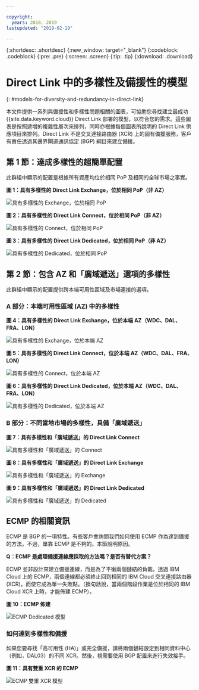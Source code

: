 ```yaml
---

copyright:
  years: 2018, 2019
lastupdated: "2019-02-19"

---
```


{:shortdesc: .shortdesc}
{:new_window: target="_blank"}
{:codeblock: .codeblock}
{:pre: .pre}
{:screen: .screen}
{:tip: .tip}
{:download: .download}

# Direct Link 中的多樣性及備援性的模型
{: #models-for-diversity-and-redundancy-in-direct-link}

本文件提供一系列與備援性和多樣性問題相關的圖表，可協助您尋找建立最成功 {{site.data.keyword.cloud}} Direct Link 部署的模型，以符合您的需求。這些圖表是按照遞增的複雜性層次來排列，同時亦根據每個圖表所說明的 Direct Link 供應項目來排列。Direct Link 不是交叉連接路由器 (XCR) 上的固有備援服務，客戶有責任透過其邊界閘道通訊協定 (BGP) 綱目來建立備援。 

## 第 1 節：達成多樣性的超簡單配置

此群組中顯示的配置是根據所有資產均位於相同 PoP 及相同的全球市場之事實。

**圖 1：具有多樣性的 Direct Link Exchange，位於相同 PoP（非 AZ）**

![具有多樣性的 Exchange，位於相同 PoP](/images/exchange-diversity-same-pop.png)

**圖 2：具有多樣性的 Direct Link Connect，位於相同 PoP（非 AZ）**

![具有多樣性的 Connect，位於相同 PoP](/images/connect-diversity-same-pop.png)

**圖 3：具有多樣性的 Direct Link Dedicated，位於相同 PoP（非 AZ）**

![具有多樣性的 Dedicated，位於相同 PoP](/images/dedicated-diversity-same-pop.png)

## 第 2 節：包含 AZ 和「廣域遞送」選項的多樣性

此群組中顯示的配置提供跨本端可用性區域及市場連接的選項。

### A 部分：本端可用性區域 (AZ) 中的多樣性

**圖 4：具有多樣性的 Direct Link Exchange，位於本端 AZ（WDC、DAL、FRA、LON）**

![具有多樣性的 Exchange，位於本端 AZ](/images/exchange-diversity-local-az.png)

**圖 5：具有多樣性的 Direct Link Connect，位於本端 AZ（WDC、DAL、FRA、LON）**

![具有多樣性的 Connect，位於本端 AZ](/images/connect-diversity-local-az.png)

**圖 6：具有多樣性的 Direct Link Dedicated，位於本端 AZ（WDC、DAL、FRA、LON）**

![具有多樣性的 Dedicated，位於本端 AZ](/images/dedicated-diversity-local-az.png)

### B 部分：不同當地市場的多樣性，具備「廣域遞送」

**圖 7：具有多樣性和「廣域遞送」的 Direct Link Connect**

![具有多樣性和「廣域遞送」的 Connect](/images/connect-diversity-global.png)

**圖 8：具有多樣性和「廣域遞送」的 Direct Link Exchange**

![具有多樣性和「廣域遞送」的 Exchange](/images/exchange-diversity-global.png)

**圖 9：具有多樣性和「廣域遞送」的 Direct Link Dedicated**

![具有多樣性和「廣域遞送」的 Dedicated](/images/dedicated-diversity-global.png)

## ECMP 的相關資訊

ECMP 是 BGP 的一項特性。有些客戶會詢問我們如何使用 ECMP 作為達到備援的方法。不過，單靠 ECMP 是不夠的。本節說明原因。

**Q：ECMP 是處理備援連線應採取的方法嗎？是否有替代方案？**

ECMP 並非設計來建立備援連線，而是為了平衡兩個鏈結的負載。透過 IBM Cloud 上的 ECMP，兩個連線都必須終止回到相同的 IBM Cloud 交叉連接路由器 (XCR)，而使它成為單一失敗點。（換句話說，當兩個階段作業是位於相同的 IBM Cloud XCR 上時，才能佈建 ECMP）。

**圖 10：ECMP 佈建**

![ECMP Dedicated 模型](/images/ecmp-without-diversity.png)

### 如何達到多樣性和備援

如果您要尋找「高可用性 (HA)」或完全備援，請將兩個鏈結設定到相同資料中心（例如，DAL03）的不同 XCR。然後，視需要使用 BGP 配置來進行失效接手。

**圖 11：具有雙重 XCR 的 ECMP**

![ECMP 雙重 XCR 模型](/images/ecmp-with-diversity.png)

